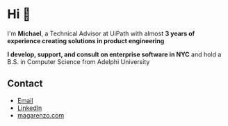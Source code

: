 # Hi 👋

I'm **Michael**, a Technical Advisor at UiPath with almost **3 years of experience creating solutions in product engineering**

**I develop, support, and consult on enterprise software in NYC** and hold a B.S. in Computer Science from Adelphi University 

## Contact

* [Email](mailto:contact@magarenzo.com)
* [LinkedIn](https://linkedin.com/in/magarenzo)
* [magarenzo.com](https://magarenzo.com)
